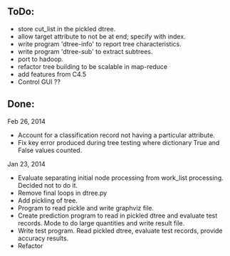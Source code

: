 

ToDo:
-----
- store cut_list in the pickled dtree.
- allow target attribute to not be at end; specify with index.
- write program 'dtree-info' to report tree characteristics.
- write program 'dtree-sub' to extract subtrees.
- port to hadoop.
- refactor tree building to be scalable in map-reduce
- add features from C4.5
- Control GUI ??


Done:
-----
Feb 26, 2014
- Account for a classification record not having a particular attribute.
- Fix key error produced during tree testing where dictionary True and False values counted.

Jan 23, 2014
- Evaluate separating initial node processing from
  work_list processing. Decided not to do it.
- Remove final loops in dtree.py
- Add pickling of tree.
- Program to read pickle and write graphviz file.
- Create prediction program to read in pickled dtree and evaluate test records.
  Mode to do large quantities and write result file.
- Write test program. Read pickled dtree, evaluate test records,
  provide accuracy results.
- Refactor

